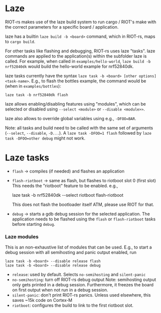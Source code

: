# Laze

RIOT-rs makes use of the laze build system to run cargo / RIOT's make with the
correct parameters for a specific board / application.

laze has a builtin `laze build -b <board>` command, which in RIOT-rs, maps to
`cargo build`.

For other tasks like flashing and debugging, RIOT-rs uses laze "tasks".
laze commands are applied to the application(s) within the subfolder laze is called.
For example, when called in `examples/hello-world`, `laze build -b nrf52840dk`
would build the hello-world example for nrf52840dk.

laze tasks currently have the syntax `laze task -b <board> [other options] <task-name>`.
E.g., to flash the bottles example, the command would be (when in `examples/bottles`):

    laze task -b nrf52840dk flash

laze allows enabling/disabling features using "modules", which can be selected
or disabled using `--select <module>` or `--disable <module>>`.

laze also allows to override global variables using e.g., `-DFOO=BAR`.

Note: all tasks and build need to be called with the same set of arguments
(`--select`, `--disable`, `-D...`).
A `laze task -DFOO=1 flash` followed by `laze task -DFOO=other debug` might not
work.

# Laze tasks

- `flash` -> compiles (if needed) and flashes an application
- `flash-riotboot` -> same as flash, but flashes to riotboot slot 0 (first slot)
  This needs the "riotboot" feature to be enabled. e.g.,

  laze task -b nrf52840dk --select riotboot flash-riotboot

  This does not flash the bootloader itself ATM, please use RIOT for that.

- `debug` -> starts a gdb debug session for the selected application.
  The application needs to be flashed using the `flash` or `flash-riotboot` tasks
  before starting `debug`.

### Laze modules

This is an non-exhaustive list of modules that can be used.
E.g., to start a debug session with all semihosting and panic output enabled,
run

    laze task -b <board> --disable release flash
    laze task -b <board> --disable release debug

- `release`: used by default. Selects `no-semihosting` and `silent-panic`
- `no-semihosting`: turn off RIOT-rs debug output
  Note: semihosting output only gets printed in a debug session.
  Furthermore, it freezes the board on first output when not run in a
  debug session.
- `silent-panic`: don't print RIOT-rs panics. Unless used elsewhere, this saves
  ~15k code on Cortex-M
- `riotboot`: configures the build to link to the first riotboot slot.
